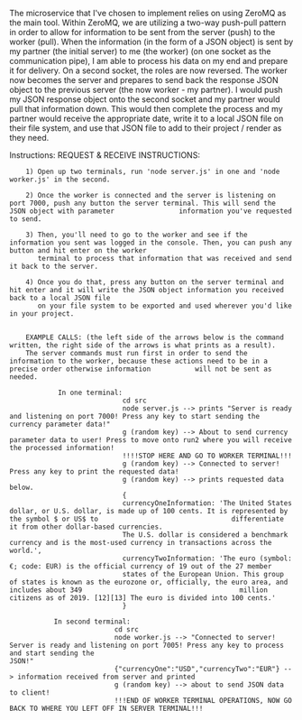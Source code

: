 The microservice that I've chosen to implement relies on using ZeroMQ as the main tool. Within ZeroMQ, we are utilizing a two-way push-pull pattern in order to allow for information to be sent from the server (push) to the worker (pull). When the information (in the form of a JSON object) is sent by my partner (the initial server) to me (the worker) (on one socket as the communication pipe), I am able to process his data on my end and prepare it for delivery. On a second socket, the roles are now reversed. The worker now becomes the server and prepares to send back the response JSON object to the previous server (the now worker - my partner). I would push my JSON response object onto the second socket and my partner would pull that information down. This would then complete the process and my partner would receive the appropriate date, write it to a local JSON file on their file system, and use that JSON file to add to their project / render as they need.

Instructions:
      REQUEST & RECEIVE INSTRUCTIONS:
      
        1) Open up two terminals, run 'node server.js' in one and 'node worker.js' in the second.
        
        2) Once the worker is connected and the server is listening on port 7000, push any button the server terminal. This will send the JSON object with parameter                information you've requested to send.
       
        3) Then, you'll need to go to the worker and see if the information you sent was logged in the console. Then, you can push any button and hit enter on the worker 
           terminal to process that information that was received and send it back to the server.
           
        4) Once you do that, press any button on the server terminal and hit enter and it will write the JSON object information you received back to a local JSON file 
           on your file system to be exported and used wherever you'd like in your project.
        
        
        EXAMPLE CALLS: (the left side of the arrows below is the command written, the right side of the arrows is what prints as a result).
        The server commands must run first in order to send the information to the worker, because these actions need to be in a precise order otherwise information           will not be sent as needed.
        
                In one terminal:
                                cd src
                                node server.js --> prints "Server is ready and listening on port 7000! Press any key to start sending the currency parameter data!"
                                g (random key) --> About to send currency parameter data to user! Press to move onto run2 where you will receive the processed information! 
                                !!!!STOP HERE AND GO TO WORKER TERMINAL!!!
                                g (random key) --> Connected to server! Press any key to print the requested data!
                                g (random key) --> prints requested data below.
                                {
                                currencyOneInformation: 'The United States dollar, or U.S. dollar, is made up of 100 cents. It is represented by the symbol $ or US$ to                                 differentiate it from other dollar-based currencies. 
                                The U.S. dollar is considered a benchmark currency and is the most-used currency in transactions across the world.',
                                currencyTwoInformation: 'The euro (symbol: €; code: EUR) is the official currency of 19 out of the 27 member 
                                states of the European Union. This group of states is known as the eurozone or, officially, the euro area, and includes about 349                                       million citizens as of 2019. [12][13] The euro is divided into 100 cents.'
                                }

               In second terminal: 
                              cd src
                              node worker.js --> "Connected to server! Server is ready and listening on port 7005! Press any key to process and start sending the                                                        JSON!"
                              {"currencyOne":"USD","currencyTwo":"EUR"} --> information received from server and printed
                              g (random key) --> about to send JSON data to client!
                              !!!END OF WORKER TERMINAL OPERATIONS, NOW GO BACK TO WHERE YOU LEFT OFF IN SERVER TERMINAL!!!
